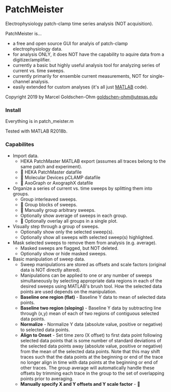 # PatchMeister
Electrophysiology patch-clamp time series analysis (NOT acquisition).

PatchMeister is...
* a free and open source GUI for analyis of patch-clamp electrophysiology data.
* for analysis ONLY, it does NOT have the capability to aquire data from a digitizer/amplifier. 
* currently a basic but highly useful analysis tool for analyzing series of current vs. time sweeps.
* currently primarily for ensemble current measurements, NOT for single-channel analysis.
* easily extended for custom analyses (it's all just [MATLAB](http://www.mathworks.com/products/matlab) code).

Copyright 2019 by Marcel Goldschen-Ohm <goldschen-ohm@utexas.edu>

### Install
Everything is in patch_meister.m

Tested with MATLAB R2018b.

### Capabilites
* Import data.
    * HEKA PatchMaster MATLAB export (assumes all traces belong to the same patch and experiment).
    * :construction: HEKA PatchMaster datafile
    * :construction: Molecular Devices pCLAMP datafile
    * :construction: AxoGraph or AxographX datafile
* Organize a series of current vs. time sweeps by splitting them into groups.
    * Group interleaved sweeps.
    * :construction: Group blocks of sweeps.
    * :construction: Manually group arbitrary sweeps.
    * Optionally show average of sweeps in each group.
    * :construction: Optionally overlay all groups in a single plot.
* Visually step through a group of sweeps.
    * Optionally show only the selected sweep(s).
    * Optionally show all sweeps with selected sweep(s) highlighted.
* Mask selected sweeps to remove them from analysis (e.g. average).
   * Masked sweeps are flagged, but NOT deleted.
   * Optionally show or hide masked sweeps.
* Basic manipulation of sweep data.
    * Sweep manipulations are stored as offsets and scale factors (original data is NOT directly altered).
    * Manipulations can be applied to one or any number of sweeps simultaneously by selecting appropriate data regions in each of the desired sweeps using MATLAB's brush tool. How the selected data points are used depends on the manipulation.
    * **Baseline one region (flat)** - Baseline Y data to mean of selected data points.
    * **Baseline two region (sloping)** - Baseline Y data by subtracting line through (x,y) mean of each of two regions of contiguous selected data points.
    * **Normalize** - Normalize Y data (absolute value, positive or negative) to selected data points.
    * **Align to Onset** - Set time zero (X offset) to first data point following selected data points that is some number of standard deviations of the selected data points away (absolute value, positive or negative) from the mean of the selected data points. Note that this may shift traces such that the data points at the beginning or end of the trace no longer align in time with data points at the beginning or end of other traces. The group average will automatically handle these offsets by trimming each trace in the group to the set of overlapping points prior to averaging.
    * **Manually specify X and Y offsets and Y scale factor** - :construction:
